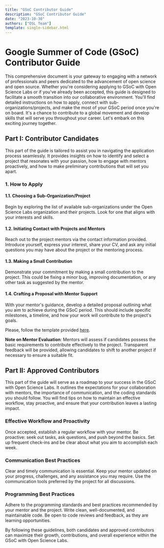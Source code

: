 ```yaml
---
title: "GSoC Contributor Guide"
description: "GSoC Contributor Guide"
date: "2023-10-30"
authors: ["OSL Team"]
template: single-sidebar.html
---
```


# Google Summer of Code (GSoC) Contributor Guide

This comprehensive document is your gateway to engaging with a network of
professionals and peers dedicated to the advancement of open science and open
source. Whether you're considering applying to GSoC with Open Science Labs or if
you've already been accepted, this guide is designed to facilitate a smooth
transition into our collaborative environment. You'll find detailed instructions
on how to apply, connect with sub-organizations/projects, and make the most of
your GSoC period once you're on board. It's a chance to contribute to a global
movement and develop skills that will serve you throughout your career. Let's
embark on this exciting journey together.

## Part I: Contributor Candidates

This part of the guide is tailored to assist you in navigating the application
process seamlessly. It provides insights on how to identify and select a project
that resonates with your passion, how to engage with mentors proactively, and
how to make preliminary contributions that will set you apart.

### 1. How to Apply

#### 1.1. Choosing a Sub-Organization/Project

Begin by exploring the list of available sub-organizations under the Open
Science Labs organization and their projects. Look for one that aligns with your
interests and skills.

#### 1.2. Initiating Contact with Projects and Mentors

Reach out to the project mentors via the contact information provided. Introduce
yourself, express your interest, share your CV, and ask any initial questions
you may have about the project or the mentoring process.

#### 1.3. Making a Small Contribution

Demonstrate your commitment by making a small contribution to the project. This
could be fixing a minor bug, improving documentation, or any other task as
suggested by the mentor.

#### 1.4. Crafting a Proposal with Mentor Support

With your mentor's guidance, develop a detailed proposal outlining what you aim
to achieve during the GSoC period. This should include specific milestones, a
timeline, and how your work will contribute to the project's goals.

Please, follow the template provided
[here](/programs/gsoc/templates/contributor-proposal).

**Note on Mentor Evaluation**: Mentors will assess if candidates possess the
basic requirements to contribute effectively to the project. Transparent
feedback will be provided, allowing candidates to shift to another project if
necessary to ensure a suitable fit.

## Part II: Approved Contributors

This part of the guide will serve as a roadmap to your success in the GSoC with
Open Science Labs. It outlines the expectations for your collaboration with
mentors, the importance of communication, and the coding standards you should
follow. You will find tips on how to maintain an effective workflow, stay
proactive, and ensure that your contribution leaves a lasting impact.

### Effective Workflow and Proactivity

Once accepted, establish a regular workflow with your mentor. Be proactive: seek
out tasks, ask questions, and push beyond the basics. Set up frequent check-ins
and be clear about what you aim to accomplish each week.

### Communication Best Practices

Clear and timely communication is essential. Keep your mentor updated on your
progress, challenges, and any assistance you may require. Use the communication
tools preferred by the project for all discussions.

### Programming Best Practices

Adhere to the programming standards and best practices recommended by your
mentor and the project. Write clean, well-documented, and maintainable code. Be
open to code reviews and feedback, as they are learning opportunities.

By following these guidelines, both candidates and approved contributors can
maximize their growth, contributions, and overall experience within the GSoC
with Open Science Labs.
